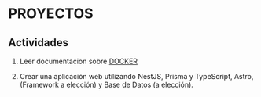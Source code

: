 # PROYECTOS

## Actividades

1. Leer documentacion sobre [DOCKER](https://testdriven.io/blog/docker-for-beginners/)

1. Crear una aplicación web utilizando NestJS, Prisma y TypeScript, Astro, (Framework a elección) y Base de Datos (a elección).
